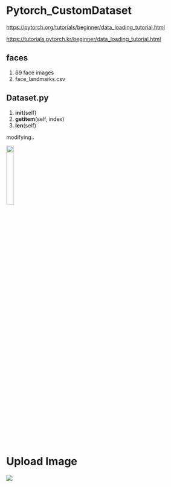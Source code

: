 # Pytorch_CustomDataset

https://pytorch.org/tutorials/beginner/data_loading_tutorial.html

https://tutorials.pytorch.kr/beginner/data_loading_tutorial.html

## faces

1. 69 face images
2. face_landmarks.csv

## Dataset.py

1. __init__(self)
2. __getitem__(self, index)
3. __len__(self)

modifying..

<img src = "https://user-images.githubusercontent.com/70942492/92482213-53fb2800-f222-11ea-8af9-e4c211962b23.png" width="20%" height="20%">

# Upload Image

<img src = "https://user-images.githubusercontent.com/70942492/104125407-d4c95c80-5399-11eb-8119-3866aa35606d.jpg)">

